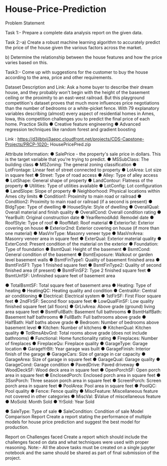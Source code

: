 # House-Price-Prediction
Problem Statement

Task 1:- Prepare a complete data analysis report on the given data.

Task 2:-a) Create a robust machine learning algorithm to accurately predict the
price of the house given the various factors across the market.

b) Determine the relationship between the house features and how the
price varies based on this.

Task3:- Come up with suggestions for the customer to buy the house according
to the area, price and other requirements.

Dataset Description and Link:
Ask a home buyer to describe their dream house, and they probably won&#39;t begin with
the height of the basement ceiling or the proximity to an east-west railroad. But this
playground competition&#39;s dataset proves that much more influences price negotiations
than the number of bedrooms or a white-picket fence.
With 79 explanatory variables describing (almost) every aspect of residential homes in
Ames, Iowa, this competition challenges you to predict the final price of each home.
Practice Skills
● Creative feature engineering
● Advanced regression techniques like random forest and gradient boosting

Link : https://d3ilbtxij3aepc.cloudfront.net/projects/CDS-Capstone-Projects/PRCP-1020-
HousePricePred.zip

Attribute Information:
● SalePrice - the property&#39;s sale price in dollars. This is the target variable that
you&#39;re trying to predict.
● MSSubClass: The building class
● MSZoning: The general zoning classification
● LotFrontage: Linear feet of street connected to property
● LotArea: Lot size in square feet
● Street: Type of road access
● Alley: Type of alley access
● LotShape: General shape of property
● LandContour: Flatness of the property
● Utilities: Type of utilities available
● LotConfig: Lot configuration
● LandSlope: Slope of property
● Neighborhood: Physical locations within Ames city limits
● Condition1: Proximity to main road or railroad
● Condition2: Proximity to main road or railroad (if a second is present)
● BldgType: Type of dwelling
● HouseStyle: Style of dwelling
● OverallQual: Overall material and finish quality
● OverallCond: Overall condition rating
● YearBuilt: Original construction date
● YearRemodAdd: Remodel date
● RoofStyle: Type of roof
● RoofMatl: Roof material
● Exterior1st: Exterior covering on house
● Exterior2nd: Exterior covering on house (if more than one material)
● MasVnrType: Masonry veneer type
● MasVnrArea: Masonry veneer area in square feet
● ExterQual: Exterior material quality
● ExterCond: Present condition of the material on the exterior
● Foundation: Type of foundation
● BsmtQual: Height of the basement
● BsmtCond: General condition of the basement
● BsmtExposure: Walkout or garden level basement walls
● BsmtFinType1: Quality of basement finished area
● BsmtFinSF1: Type 1 finished square feet
● BsmtFinType2: Quality of second finished area (if present)
● BsmtFinSF2: Type 2 finished square feet
● BsmtUnfSF: Unfinished square feet of basement area

● TotalBsmtSF: Total square feet of basement area
● Heating: Type of heating
● HeatingQC: Heating quality and condition
● CentralAir: Central air conditioning
● Electrical: Electrical system
● 1stFlrSF: First Floor square feet
● 2ndFlrSF: Second floor square feet
● LowQualFinSF: Low quality finished square feet (all floors)
● GrLivArea: Above grade (ground) living area square feet
● BsmtFullBath: Basement full bathrooms
● BsmtHalfBath: Basement half bathrooms
● FullBath: Full bathrooms above grade
● HalfBath: Half baths above grade
● Bedroom: Number of bedrooms above basement level
● Kitchen: Number of kitchens
● KitchenQual: Kitchen quality
● TotRmsAbvGrd: Total rooms above grade (does not include bathrooms)
● Functional: Home functionality rating
● Fireplaces: Number of fireplaces
● FireplaceQu: Fireplace quality
● GarageType: Garage location
● GarageYrBlt: Year garage was built
● GarageFinish: Interior finish of the garage
● GarageCars: Size of garage in car capacity
● GarageArea: Size of garage in square feet
● GarageQual: Garage quality
● GarageCond: Garage condition
● PavedDrive: Paved driveway
● WoodDeckSF: Wood deck area in square feet
● OpenPorchSF: Open porch area in square feet
● EnclosedPorch: Enclosed porch area in square feet
● 3SsnPorch: Three season porch area in square feet
● ScreenPorch: Screen porch area in square feet
● PoolArea: Pool area in square feet
● PoolQC: Pool quality
● Fence: Fence quality
● MiscFeature: Miscellaneous feature not covered in other categories
● MiscVal: $Value of miscellaneous feature
● MoSold: Month Sold
● YrSold: Year Sold

● SaleType: Type of sale
● SaleCondition: Condition of sale
Model Comparison Report
Create a report stating the performance of multiple models for house price
prediction and suggest the best model for production.

Report on Challenges faced
Create a report which should include the challenges faced on data and
what techniques were used with proper reasoning.
Note:- All the above tasks must be created on a single jupyter notebook
and the same should be shared as part of final submission of the project.
